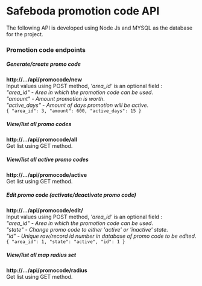 # Safeboda promotion code API
The following API is developed using Node Js and 
MYSQL as the database for the project.

### Promotion code endpoints

##### Generate/create promo code
**http://.../api/promocode/new**<br>
Input values using POST method, _'area_id'_  is an optional field :
<br>
_"area_id" - Area in which the promotion code can be used_.<br>
_"amount" - Amount promotion is worth_.<br>
_"active_days" - Amount of days promotion will be active_.<br>
`{
 	"area_id": 3,
 	"amount": 600,
 	"active_days": 15
 }`

##### View/list all promo codes
**http://.../api/promocode/all**<br>
Get list using GET method.

##### View/list all active promo codes
**http://.../api/promocode/active**<br>
Get list using GET method.

##### Edit  promo code (activate/deactivate promo code)
**http://.../api/promocode/edit/**<br>
Input values using POST method, _'area_id'_  is an optional field :
<br>
_"area_id" - Area in which the promotion code can be used_.<br>
_"state" - Change promo code to either 'active' or 'inactive' state_.<br>
_"id" - Unique row/record id number in database of promo code to be edited_.<br>
 `{
  	"area_id": 1,
    "state": "active",
    "id": 1
  }`
  
##### View/list all map radius set
  **http://.../api/promocode/radius**<br>
  Get list using GET method.

